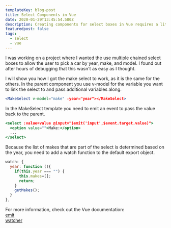 ```yaml
---
templateKey: blog-post
title: Select Components in Vue
date: 2020-01-29T13:45:54.580Z
description: Creating components for select boxes in Vue requires a little more effort
featuredpost: false
tags:
  - select
  - vue
---
```

I was working on a project where I wanted the use multiple chained select boxes to allow the user to pick a car by year, make, and model. I found out after hours of debugging that this wasn't as easy as I thought.

I will show you how I got the make select to work, as it is the same for the others. In the parent component you use v-model for the variable you want to link the select to and pass additional variables along.
```jsx
<MakeSelect v-model="make" :year="year"></MakeSelect>
```

In the MakeSelect template you need to emit an event to pass the value back to the parent.
```jsx
<select :value=value @input="$emit('input',$event.target.value)">
  <option value="">Make:</option>
  ...
</select>
```

Because the list of makes that are part of the select is determined based on the year, you need to add a watch function to the default export object.
```js
watch: {
  year: function (){
    if(this.year === "") {
      this.makes=[];
      return;
    }
    getMakes();
  }
},
```

For more information, check out the Vue documentation:<br>
[emit](https://vuejs.org/v2/guide/components.html#Listening-to-Child-Components-Events)<br>
[watcher](https://vuejs.org/v2/guide/computed.html#Watchers)


